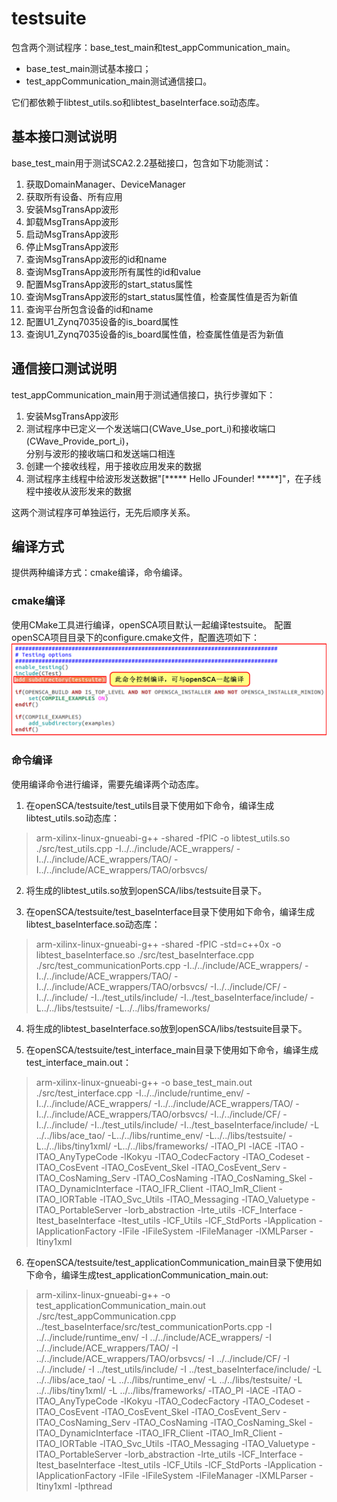 # testsuite
包含两个测试程序：base_test_main和test_appCommunication_main。<br>
* base_test_main测试基本接口；<br>
* test_appCommunication_main测试通信接口。<br>

它们都依赖于libtest_utils.so和libtest_baseInterface.so动态库。<br>

## 基本接口测试说明
base_test_main用于测试SCA2.2.2基础接口，包含如下功能测试：<br>

1. 获取DomainManager、DeviceManager
2. 获取所有设备、所有应用
3. 安装MsgTransApp波形
4. 卸载MsgTransApp波形
5. 启动MsgTransApp波形
6. 停止MsgTransApp波形
7. 查询MsgTransApp波形的id和name
8. 查询MsgTransApp波形所有属性的id和value 
9. 配置MsgTransApp波形的start_status属性
10. 查询MsgTransApp波形的start_status属性值，检查属性值是否为新值
11. 查询平台所包含设备的id和name
12. 配置U1_Zynq7035设备的is_board属性
13. 查询U1_Zynq7035设备的is_board属性值，检查属性值是否为新值

## 通信接口测试说明
test_appCommunication_main用于测试通信接口，执行步骤如下：<br>

1. 安装MsgTransApp波形
2. 测试程序中已定义一个发送端口(CWave_Use_port_i)和接收端口(CWave_Provide_port_i)，<br>
分别与波形的接收端口和发送端口相连
3. 创建一个接收线程，用于接收应用发来的数据
4. 测试程序主线程中给波形发送数据"[***** Hello JFounder! *****]"，在子线程中接收从波形发来的数据

这两个测试程序可单独运行，无先后顺序关系。

## 编译方式
提供两种编译方式：cmake编译，命令编译。

### cmake编译
使用CMake工具进行编译，openSCA项目默认一起编译testsuite。
配置openSCA项目目录下的configure.cmake文件，配置选项如下：<br>
![](https://github.com/JFounderSDR/testsuite/blob/master/compile_config.png)

### 命令编译
使用编译命令进行编译，需要先编译两个动态库。

1. 在openSCA/testsuite/test_utils目录下使用如下命令，编译生成libtest_utils.so动态库：

> arm-xilinx-linux-gnueabi-g++ -shared -fPIC -o libtest_utils.so ./src/test_utils.cpp -I../../include/ACE_wrappers/ -I../../include/ACE_wrappers/TAO/ -I../../include/ACE_wrappers/TAO/orbsvcs/

2. 将生成的libtest_utils.so放到openSCA/libs/testsuite目录下。

3. 在openSCA/testsuite/test_baseInterface目录下使用如下命令，编译生成libtest_baseInterface.so动态库：

> arm-xilinx-linux-gnueabi-g++ -shared -fPIC -std=c++0x -o libtest_baseInterface.so ./src/test_baseInterface.cpp ./src/test_communicationPorts.cpp -I../../include/ACE_wrappers/ -I../../include/ACE_wrappers/TAO/ -I../../include/ACE_wrappers/TAO/orbsvcs/ -I../../include/CF/ -I../../include/ -I../test_utils/include/ -I../test_baseInterface/include/ -L../../libs/testsuite/ -L../../libs/frameworks/

4. 将生成的libtest_baseInterface.so放到openSCA/libs/testsuite目录下。

5. 在openSCA/testsuite/test_interface_main目录下使用如下命令，编译生成test_interface_main.out：

> arm-xilinx-linux-gnueabi-g++ -o base_test_main.out ./src/test_interface.cpp -I../../include/runtime_env/ -I../../include/ACE_wrappers/ -I../../include/ACE_wrappers/TAO/ -I../../include/ACE_wrappers/TAO/orbsvcs/ -I../../include/CF/ -I../../include/ -I../test_utils/include/ -I../test_baseInterface/include/ -L ../../libs/ace_tao/ -L../../libs/runtime_env/ -L../../libs/testsuite/ -L../../libs/tiny1xml/ -L../../libs/frameworks/ -lTAO_PI -lACE -lTAO -lTAO_AnyTypeCode -lKokyu -lTAO_CodecFactory -lTAO_Codeset -lTAO_CosEvent -lTAO_CosEvent_Skel -lTAO_CosEvent_Serv -lTAO_CosNaming_Serv -lTAO_CosNaming -lTAO_CosNaming_Skel -lTAO_DynamicInterface -lTAO_IFR_Client -lTAO_ImR_Client -lTAO_IORTable -lTAO_Svc_Utils -lTAO_Messaging -lTAO_Valuetype -lTAO_PortableServer -lorb_abstraction -lrte_utils -lCF_Interface -ltest_baseInterface -ltest_utils -lCF_Utils -lCF_StdPorts -lApplication -lApplicationFactory -lFile -lFileSystem -lFileManager -lXMLParser -ltiny1xml

6. 在openSCA/testsuite/test_applicationCommunication_main目录下使用如下命令，编译生成test_applicationCommunication_main.out:

> arm-xilinx-linux-gnueabi-g++ -o test_applicationCommunication_main.out ./src/test_appCommunication.cpp ../test_baseInterface/src/test_communicationPorts.cpp -I ../../include/runtime_env/ -I ../../include/ACE_wrappers/ -I ../../include/ACE_wrappers/TAO/ -I ../../include/ACE_wrappers/TAO/orbsvcs/ -I ../../include/CF/ -I ../../include/ -I ../test_utils/include/ -I ../test_baseInterface/include/ -L ../../libs/ace_tao/ -L ../../libs/runtime_env/ -L ../../libs/testsuite/ -L ../../libs/tiny1xml/ -L ../../libs/frameworks/ -lTAO_PI -lACE -lTAO -lTAO_AnyTypeCode -lKokyu -lTAO_CodecFactory -lTAO_Codeset -lTAO_CosEvent -lTAO_CosEvent_Skel -lTAO_CosEvent_Serv -lTAO_CosNaming_Serv -lTAO_CosNaming -lTAO_CosNaming_Skel -lTAO_DynamicInterface -lTAO_IFR_Client -lTAO_ImR_Client -lTAO_IORTable -lTAO_Svc_Utils -lTAO_Messaging -lTAO_Valuetype -lTAO_PortableServer -lorb_abstraction -lrte_utils -lCF_Interface -ltest_baseInterface -ltest_utils -lCF_Utils -lCF_StdPorts -lApplication -lApplicationFactory -lFile -lFileSystem -lFileManager -lXMLParser -ltiny1xml -lpthread
